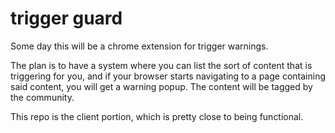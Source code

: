 trigger guard
====================

Some day this will be a chrome extension for trigger warnings.

The plan is to have a system where you can list the sort of content that is triggering for you, and if your browser starts navigating to a page containing said content, you will get a warning popup. The content will be tagged by the community.

This repo is the client portion, which is pretty close to being functional.
